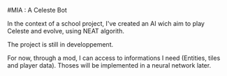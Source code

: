 #MIA : A Celeste Bot

In the context of a school project, I've created an AI wich aim to play Celeste and evolve, using NEAT algorith.

The project is still in developpement.

For now, through a mod, I can access to informations I need (Entities, tiles and player data). Thoses will be implemented in a neural network later.

